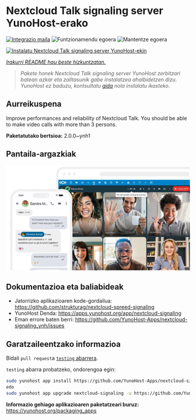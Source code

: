 <!--
Ohart ongi: README hau automatikoki sortu da <https://github.com/YunoHost/apps/tree/master/tools/readme_generator>ri esker
EZ editatu eskuz.
-->

# Nextcloud Talk signaling server YunoHost-erako

[![Integrazio maila](https://dash.yunohost.org/integration/nextcloud-signaling.svg)](https://ci-apps.yunohost.org/ci/apps/nextcloud-signaling/) ![Funtzionamendu egoera](https://ci-apps.yunohost.org/ci/badges/nextcloud-signaling.status.svg) ![Mantentze egoera](https://ci-apps.yunohost.org/ci/badges/nextcloud-signaling.maintain.svg)

[![Instalatu Nextcloud Talk signaling server YunoHost-ekin](https://install-app.yunohost.org/install-with-yunohost.svg)](https://install-app.yunohost.org/?app=nextcloud-signaling)

*[Irakurri README hau beste hizkuntzatan.](./ALL_README.md)*

> *Pakete honek Nextcloud Talk signaling server YunoHost zerbitzari batean azkar eta zailtasunik gabe instalatzea ahalbidetzen dizu.*  
> *YunoHost ez baduzu, kontsultatu [gida](https://yunohost.org/install) nola instalatu ikasteko.*

## Aurreikuspena

Improve performances and reliability of Nextcloud Talk. You should be able to make video calls with more than 3 persons.


**Paketatutako bertsioa:** 2.0.0~ynh1

## Pantaila-argazkiak

![Nextcloud Talk signaling server(r)en pantaila-argazkia](./doc/screenshots/nextcloud-hub7-talk-preview.webp)

## Dokumentazioa eta baliabideak

- Jatorrizko aplikazioaren kode-gordailua: <https://github.com/strukturag/nextcloud-spreed-signaling>
- YunoHost Denda: <https://apps.yunohost.org/app/nextcloud-signaling>
- Eman errore baten berri: <https://github.com/YunoHost-Apps/nextcloud-signaling_ynh/issues>

## Garatzaileentzako informazioa

Bidali `pull request`a [`testing` abarrera](https://github.com/YunoHost-Apps/nextcloud-signaling_ynh/tree/testing).

`testing` abarra probatzeko, ondorengoa egin:

```bash
sudo yunohost app install https://github.com/YunoHost-Apps/nextcloud-signaling_ynh/tree/testing --debug
edo
sudo yunohost app upgrade nextcloud-signaling -u https://github.com/YunoHost-Apps/nextcloud-signaling_ynh/tree/testing --debug
```

**Informazio gehiago aplikazioaren paketatzeari buruz:** <https://yunohost.org/packaging_apps>
